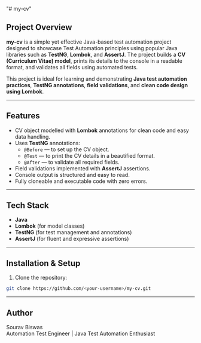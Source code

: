 "# my-cv" 

## Project Overview
**my-cv** is a simple yet effective Java-based test automation project designed to showcase Test Automation principles using popular Java libraries such as **TestNG**, **Lombok**, and **AssertJ**. The project builds a **CV (Curriculum Vitae) model**, prints its details to the console in a readable format, and validates all fields using automated tests.  

This project is ideal for learning and demonstrating **Java test automation practices**, **TestNG annotations**, **field validations**, and **clean code design using Lombok**.

---

## Features
- CV object modelled with **Lombok** annotations for clean code and easy data handling.
- Uses **TestNG** annotations:
  - `@Before` — to set up the CV object.
  - `@Test` — to print the CV details in a beautified format.
  - `@After` — to validate all required fields.
- Field validations implemented with **AssertJ** assertions.
- Console output is structured and easy to read.
- Fully cloneable and executable code with zero errors.

---

## Tech Stack
- **Java**  
- **Lombok** (for model classes)  
- **TestNG** (for test management and annotations)  
- **AssertJ** (for fluent and expressive assertions)  

---

## Installation & Setup
1. Clone the repository:  
```bash
git clone https://github.com/<your-username>/my-cv.git
```
---

## Author
Sourav Biswas<br>
Automation Test Engineer | Java Test Automation Enthusiast
